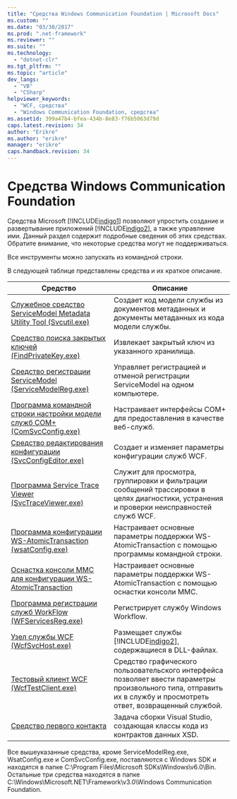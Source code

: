 ```yaml
---
title: "Средства Windows Communication Foundation | Microsoft Docs"
ms.custom: ""
ms.date: "03/30/2017"
ms.prod: ".net-framework"
ms.reviewer: ""
ms.suite: ""
ms.technology: 
  - "dotnet-clr"
ms.tgt_pltfrm: ""
ms.topic: "article"
dev_langs: 
  - "VB"
  - "CSharp"
helpviewer_keywords: 
  - "WCF, средства"
  - "Windows Communication Foundation, средства"
ms.assetid: 399a47b4-bfea-434b-8e83-f76b5063d79d
caps.latest.revision: 34
author: "Erikre"
ms.author: "erikre"
manager: "erikre"
caps.handback.revision: 34
---
```

# Средства Windows Communication Foundation
Средства Microsoft [!INCLUDE[indigo1](../../../includes/indigo1-md.md)] позволяют упростить создание и развертывание приложений [!INCLUDE[indigo2](../../../includes/indigo2-md.md)], а также управление ими.  Данный раздел содержит подробные сведения об этих средствах.  Обратите внимание, что некоторые средства могут не поддерживаться.  
  
 Все инструменты можно запускать из командной строки.  
  
 В следующей таблице представлены средства и их краткое описание.  
  
|Средство|Описание|  
|--------------|--------------|  
|[Служебное средство ServiceModel Metadata Utility Tool \(Svcutil.exe\)](../../../docs/framework/wcf/servicemodel-metadata-utility-tool-svcutil-exe.md)|Создает код модели службы из документов метаданных и документы метаданных из кода модели службы.|  
|[Средство поиска закрытых ключей \(FindPrivateKey.exe\)](../../../docs/framework/wcf/find-private-key-tool-findprivatekey-exe.md)|Извлекает закрытый ключ из указанного хранилища.|  
|[Средство регистрации ServiceModel \(ServiceModelReg.exe\)](../../../docs/framework/wcf/servicemodelreg-exe.md)|Управляет регистрацией и отменой регистрации ServiceModel на одном компьютере.|  
|[Программа командной строки настройки модели служб COM\+ \(ComSvcConfig.exe\)](../../../docs/framework/wcf/com-service-model-configuration-tool-comsvcconfig-exe.md)|Настраивает интерфейсы COM\+ для предоставления в качестве веб\-служб.|  
|[Средство редактирования конфигурации \(SvcConfigEditor.exe\)](../../../docs/framework/wcf/configuration-editor-tool-svcconfigeditor-exe.md)|Создает и изменяет параметры конфигурации служб WCF.|  
|[Программа Service Trace Viewer \(SvcTraceViewer.exe\)](../../../docs/framework/wcf/service-trace-viewer-tool-svctraceviewer-exe.md)|Служит для просмотра, группировки и фильтрации сообщений трассировки в целях диагностики, устранения и проверки неисправностей служб WCF.|  
|[Программа конфигурации WS\-AtomicTransaction \(wsatConfig.exe\)](../../../docs/framework/wcf/ws-atomictransaction-configuration-utility-wsatconfig-exe.md)|Настраивает основные параметры поддержки WS\-AtomicTransaction с помощью программы командной строки.|  
|[Оснастка консоли MMC для конфигурации WS\-AtomicTransaction](../../../docs/framework/wcf/ws-atomictransaction-configuration-mmc-snap-in.md)|Настраивает основные параметры поддержки WS\-AtomicTransaction с помощью оснастки консоли MMC.|  
|[Программа регистрации служб WorkFlow \(WFServicesReg.exe\)](../../../docs/framework/wcf/workflow-service-registration-tool-wfservicesreg-exe.md)|Регистрирует службу Windows Workflow.|  
|[Узел службы WCF \(WcfSvcHost.exe\)](../../../docs/framework/wcf/wcf-service-host-wcfsvchost-exe.md)|Размещает службы [!INCLUDE[indigo2](../../../includes/indigo2-md.md)], содержащиеся в DLL\-файлах.|  
|[Тестовый клиент WCF \(WcfTestClient.exe\)](../../../docs/framework/wcf/wcf-test-client-wcftestclient-exe.md)|Средство графического пользовательского интерфейса позволяет ввести параметры произвольного типа, отправить их в службу и просмотреть ответ, возвращенный службой.|  
|[Средство первого контакта](../../../docs/framework/wcf/contract-first-tool.md)|Задача сборки Visual Studio, создающая классы кода из контрактов данных XSD.|  
  
 Все вышеуказанные средства, кроме ServiceModelReg.exe, WsatConfig.exe и ComSvcConfig.exe, поставляются с Windows SDK и находятся в папке C:\\Program Files\\Microsoft SDKs\\Windows\\v6.0\\Bin.  Остальные три средства находятся в папке C:\\Windows\\Microsoft.NET\\Framework\\v3.0\\Windows Communication Foundation.